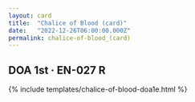 ```yaml
---
layout: card
title:  "Chalice of Blood (card)"
date:   "2022-12-26T06:00:00.000Z"
permalink: chalice-of-blood_(card)
---
```


## DOA 1st &middot; EN-027 R

{% include templates/chalice-of-blood-doa1e.html %}
